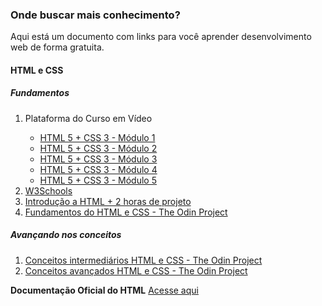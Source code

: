 ### Onde buscar mais conhecimento?
Aqui está um documento com links para você aprender desenvolvimento web de forma gratuita.

#### HTML e CSS

##### Fundamentos
<ol>
    <li>Plataforma do Curso em Vídeo</li>
    <ul>
        <li><a href="https://www.cursoemvideo.com/curso/html5-css3-modulo1/">HTML 5 + CSS 3 - Módulo 1</a></li>
        <li><a href="https://www.cursoemvideo.com/curso/curso-html5-e-css3-modulo-2-de-5-40-horas/">HTML 5 + CSS 3 - Módulo 2</a></li>
        <li><a href="https://www.cursoemvideo.com/curso/curso-html5-e-css3-modulo-3-de-5-40-horas/">HTML 5 + CSS 3 - Módulo 3</a></li>
        <li><a href="https://www.cursoemvideo.com/curso/curso-html5-e-css3-modulo-4-de-5-40-horas/">HTML 5 + CSS 3 - Módulo 4</a></li>
        <li><a href="https://www.cursoemvideo.com/curso/curso-html5-e-css3-modulo-5-de-5-40-horas/">HTML 5 + CSS 3 - Módulo 5</a></li>
    </ul>
    <li><a href="https://www.w3schools.com/html/default.asp">W3Schools</a></li>
    <li><a href="https://www.youtube.com/watch?v=ijv8-PeLZ_o">Introdução a HTML + 2 horas de projeto</a></li>
    <li><a href="https://github.com/TheOdinProject/curriculum/tree/main/foundations/html_css">Fundamentos do HTML e CSS - The Odin Project</a></li>
</ol>

##### Avançando nos conceitos
<ol>
    <li><a href="https://github.com/TheOdinProject/curriculum/tree/main/intermediate_html_css">Conceitos intermediários HTML e CSS - The Odin Project</a></li>
    <li><a href="https://github.com/TheOdinProject/curriculum/tree/main/advanced_html_css">Conceitos avançados HTML e CSS - The Odin Project</a></li>
</ol>

<strong>Documentação Oficial do HTML</strong> <a href="https://developer.mozilla.org/pt-BR/docs/Learn/HTML/Introduction_to_HTML">Acesse aqui</a>
